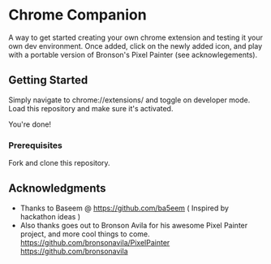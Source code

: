 # Chrome Companion 

A way to get started creating your own chrome extension and testing it your own dev environment.
Once added, click on the newly added icon, and play with a portable version of Bronson's Pixel Painter (see acknowlegements).

## Getting Started

Simply navigate to chrome://extensions/ and toggle on developer mode.
Load this repository and make sure it's activated. 

You're done!

### Prerequisites

Fork and clone this repository.

## Acknowledgments

* Thanks to Baseem @ https://github.com/ba5eem
( Inspired by hackathon ideas )
* Also thanks goes out to Bronson Avila for his awesome Pixel Painter project, and more cool things to come.
https://github.com/bronsonavila/PixelPainter
https://github.com/bronsonavila
